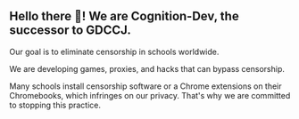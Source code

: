 ## Hello there 👋! We are **Cognition-Dev**, the successor to **GDCCJ**. 

Our goal is to eliminate censorship in schools worldwide. 

We are developing games, proxies, and hacks that can bypass censorship. 

Many schools install censorship software or a Chrome extensions on their Chromebooks, which infringes on our privacy. That's why we are committed to stopping this practice.
